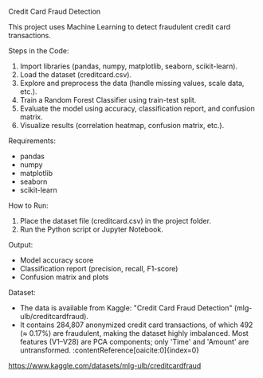Credit Card Fraud Detection


This project uses Machine Learning to detect fraudulent credit card transactions.

Steps in the Code:
1. Import libraries (pandas, numpy, matplotlib, seaborn, scikit-learn).
2. Load the dataset (creditcard.csv).
3. Explore and preprocess the data (handle missing values, scale data, etc.).
4. Train a Random Forest Classifier using train-test split.
5. Evaluate the model using accuracy, classification report, and confusion matrix.
6. Visualize results (correlation heatmap, confusion matrix, etc.).

Requirements:
- pandas
- numpy
- matplotlib
- seaborn
- scikit-learn

How to Run:
1. Place the dataset file (creditcard.csv) in the project folder.
2. Run the Python script or Jupyter Notebook.

Output:
- Model accuracy score
- Classification report (precision, recall, F1-score)
- Confusion matrix and plots

Dataset:
- The data is available from Kaggle: "Credit Card Fraud Detection" (mlg-ulb/creditcardfraud).
- It contains 284,807 anonymized credit card transactions, of which 492 (≈ 0.17%) are fraudulent, making the dataset highly imbalanced. Most features (V1–V28) are PCA components; only 'Time' and 'Amount' are untransformed. :contentReference[oaicite:0]{index=0}

https://www.kaggle.com/datasets/mlg-ulb/creditcardfraud
